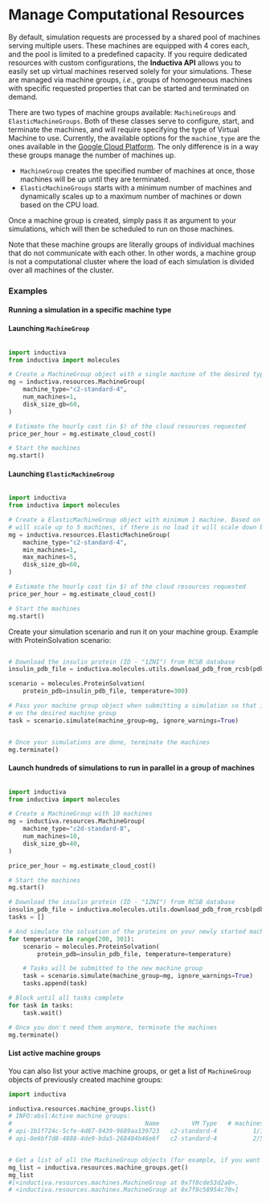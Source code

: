 # Manage Computational Resources

By default, simulation requests are processed by a shared pool of machines serving multiple users. These machines are equipped with 4 cores each, and the pool is limited to a predefined capacity. If you require dedicated resources with custom configurations, the **Inductiva API** allows you to easily set up virtual machines reserved solely for your simulations. These are managed via machine groups, *i.e.*, groups of homogeneous machines with specific requested properties that can be started and terminated on demand.

There are two types of machine groups available: `MachineGroups` and `ElasticMachineGroups`. Both of these classes serve to configure, start, and terminate the machines, and will require specifying the type of Virtual Machine to use. Currently, the available options for the `machine_type` are the ones available in the [Google Cloud Platform](https://cloud.google.com/compute/docs/machine-types). The only difference is in a way these groups manage the number of machines up.

- `MachineGroup` creates the specified number of machines at once, those machines will be up until they are terminated.
- `ElasticMachineGroups` starts with a minimum number of machines and dynamically scales up to a maximum number of machines or down based on the CPU load.


Once a machine group is created, simply pass it as argument to your simulations, which will then be scheduled to run on those machines.

Note that these machine groups are literally groups of individual machines that do not communicate with each other. In other words, a machine group is not a computational cluster where the load of each simulation is divided over all machines of the cluster.

### Examples


#### Running a simulation in a specific machine type
#### Launching `MachineGroup`

```python

import inductiva
from inductiva import molecules

# Create a MachineGroup object with a single machine of the desired type
mg = inductiva.resources.MachineGroup(
    machine_type="c2-standard-4",
    num_machines=1,
    disk_size_gb=60,
)

# Estimate the hourly cost (in $) of the cloud resources requested
price_per_hour = mg.estimate_cloud_cost()

# Start the machines
mg.start()
```
#### Launching `ElasticMachineGroup`

```python

import inductiva
from inductiva import molecules

# Create a ElasticMachineGroup object with minimum 1 machine. Based on the CPU load this machine group
# will scale up to 5 machines, if there is no load it will scale down back to 1 machine.
mg = inductiva.resources.ElasticMachineGroup(
    machine_type="c2-standard-4",
    min_machines=1,
    max_machines=5,
    disk_size_gb=60,
)

# Estimate the hourly cost (in $) of the cloud resources requested
price_per_hour = mg.estimate_cloud_cost()

# Start the machines
mg.start()
```

Create your simulation scenario and run it on your machine group. Example with ProteinSolvation scenario:

```python

# Download the insulin protein (ID - "1ZNI") from RCSB database
insulin_pdb_file = inductiva.molecules.utils.download_pdb_from_rcsb(pdb_id="1ZNI")

scenario = molecules.ProteinSolvation(
    protein_pdb=insulin_pdb_file, temperature=300)

# Pass your machine group object when submitting a simulation so that it runs
# on the desired machine group
task = scenario.simulate(machine_group=mg, ignore_warnings=True)


# Once your simulations are done, terminate the machines
mg.terminate()
```

#### Launch hundreds of simulations to run in parallel in a group of machines


```python

import inductiva
from inductiva import molecules

# Create a MachineGroup with 10 machines
mg = inductiva.resources.MachineGroup(
    machine_type="c2d-standard-8",
    num_machines=10,
    disk_size_gb=40,
)

price_per_hour = mg.estimate_cloud_cost()

# Start the machines
mg.start()

# Download the insulin protein (ID - "1ZNI") from RCSB database
insulin_pdb_file = inductiva.molecules.utils.download_pdb_from_rcsb(pdb_id="1ZNI")
tasks = []

# And simulate the solvation of the proteins on your newly started machines
for temperature in range(200, 301):
    scenario = molecules.ProteinSolvation(
        protein_pdb=insulin_pdb_file, temperature=temperature)

    # Tasks will be submitted to the new machine group
    task = scenario.simulate(machine_group=mg, ignore_warnings=True)
    tasks.append(task)

# Block until all tasks complete
for task in tasks:
    task.wait()

# Once you don't need them anymore, terminate the machines
mg.terminate()
```

#### List active machine groups

You can also list your active machine groups, or get a list of `MachineGroup` objects of previously created machine groups:

```python
import inductiva

inductiva.resources.machine_groups.list()
# INFO:absl:Active machine groups:
#                                     Name         VM Type   # machines    Disk Size in GB       Spot         Started at
# api-1b1f724c-5cfe-4d87-8439-9689aa139723   c2-standard-4          1/1                 60      False   13 Sep, 07:38:50
# api-8e6bf7d8-4888-4de9-bda5-268484b46e6f   c2-standard-4          2/5                 60      False   13 Sep, 07:37:49


# Get a list of all the MachineGroup objects (for example, if you want to terminate them all at once)
mg_list = inductiva.resources.machine_groups.get()
mg_list
#[<inductiva.resources.machines.MachineGroup at 0x7f8cde53d2a0>,
# <inductiva.resources.machines.MachineGroup at 0x7f8c58954c70>]
```

